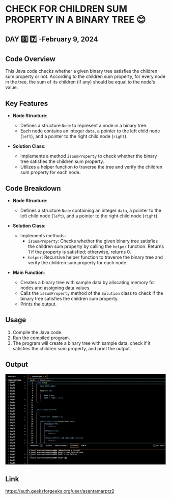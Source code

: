 # CHECK FOR CHILDREN SUM PROPERTY IN A BINARY TREE :blush:
## DAY :eight: :seven: -February 9, 2024

## Code Overview

This Java code checks whether a given binary tree satisfies the children sum property or not. According to the children sum property, for every node in the tree, the sum of its children (if any) should be equal to the node's value.

## Key Features

- **Node Structure**:
  - Defines a structure `Node` to represent a node in a binary tree.
  - Each node contains an integer `data`, a pointer to the left child node (`left`), and a pointer to the right child node (`right`).

- **Solution Class**:
  - Implements a method `isSumProperty` to check whether the binary tree satisfies the children sum property.
  - Utilizes a helper function to traverse the tree and verify the children sum property for each node.

## Code Breakdown

- **Node Structure**:
  - Defines a structure `Node` containing an integer `data`, a pointer to the left child node (`left`), and a pointer to the right child node (`right`).

- **Solution Class**:
  - Implements methods:
    - `isSumProperty`: Checks whether the given binary tree satisfies the children sum property by calling the `helper` function. Returns 1 if the property is satisfied; otherwise, returns 0.
    - `helper`: Recursive helper function to traverse the binary tree and verify the children sum property for each node.

- **Main Function**:
  - Creates a binary tree with sample data by allocating memory for nodes and assigning data values.
  - Calls the `isSumProperty` method of the `Solution` class to check if the binary tree satisfies the children sum property.
  - Prints the output.

## Usage

1. Compile the Java code.
2. Run the compiled program.
3. The program will create a binary tree with sample data, check if it satisfies the children sum property, and print the output.

## Output

![Reference Image](s87.png)

## Link
<https://auth.geeksforgeeks.org/user/asantamarptz2>
